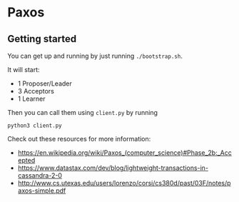 # Paxos

## Getting started

You can get up and running by just running `./bootstrap.sh`.

It will start:

 - 1 Proposer/Leader
 - 3 Acceptors
 - 1 Learner

Then you can call them using `client.py` by running 

```
python3 client.py
```

Check out these resources for more information:

 - https://en.wikipedia.org/wiki/Paxos_(computer_science)#Phase_2b:_Accepted
 - https://www.datastax.com/dev/blog/lightweight-transactions-in-cassandra-2-0
 - http://www.cs.utexas.edu/users/lorenzo/corsi/cs380d/past/03F/notes/paxos-simple.pdf
